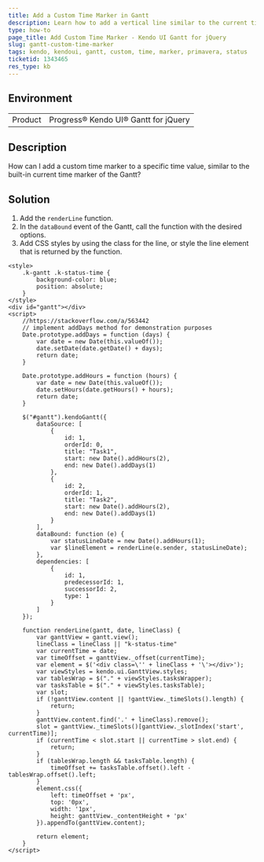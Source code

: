 ```yaml
---
title: Add a Custom Time Marker in Gantt
description: Learn how to add a vertical line similar to the current time marker in the Kendo UI Gantt.
type: how-to
page_title: Add Custom Time Marker - Kendo UI Gantt for jQuery
slug: gantt-custom-time-marker
tags: kendo, kendoui, gantt, custom, time, marker, primavera, status
ticketid: 1343465
res_type: kb
---
```


## Environment

<table>
 <tr>
  <td>Product</td>
  <td>Progress® Kendo UI® Gantt for jQuery</td>
 </tr>
</table>


## Description

How can I add a custom time marker to a specific time value, similar to the built-in current time marker of the Gantt?

## Solution

1. Add the `renderLine` function.
1. In the `dataBound` event of the Gantt, call the function with the desired options.
1. Add CSS styles by using the class for the line, or style the line element that is returned by the function.

```dojo
<style>
    .k-gantt .k-status-time {
        background-color: blue;
        position: absolute;
    }
</style>
<div id="gantt"></div>
<script>
    //https://stackoverflow.com/a/563442
    // implement addDays method for demonstration purposes
    Date.prototype.addDays = function (days) {
        var date = new Date(this.valueOf());
        date.setDate(date.getDate() + days);
        return date;
    }

    Date.prototype.addHours = function (hours) {
        var date = new Date(this.valueOf());
        date.setHours(date.getHours() + hours);
        return date;
    }

    $("#gantt").kendoGantt({
        dataSource: [
            {
                id: 1,
                orderId: 0,
                title: "Task1",
                start: new Date().addHours(2),
                end: new Date().addDays(1)
            },
            {
                id: 2,
                orderId: 1,
                title: "Task2",
                start: new Date().addHours(2),
                end: new Date().addDays(1)
            }
        ],
        dataBound: function (e) {
            var statusLineDate = new Date().addHours(1);
            var $lineElement = renderLine(e.sender, statusLineDate);
        },
        dependencies: [
            {
                id: 1,
                predecessorId: 1,
                successorId: 2,
                type: 1
            }
        ]
    });

    function renderLine(gantt, date, lineClass) {
        var ganttView = gantt.view();
        lineClass = lineClass || "k-status-time"
        var currentTime = date;
        var timeOffset = ganttView._offset(currentTime);
        var element = $('<div class=\'' + lineClass + '\'></div>');
        var viewStyles = kendo.ui.GanttView.styles;
        var tablesWrap = $("." + viewStyles.tasksWrapper);
        var tasksTable = $("." + viewStyles.tasksTable);
        var slot;
        if (!ganttView.content || !ganttView._timeSlots().length) {
            return;
        }
        ganttView.content.find('.' + lineClass).remove();
        slot = ganttView._timeSlots()[ganttView._slotIndex('start', currentTime)];
        if (currentTime < slot.start || currentTime > slot.end) {
            return;
        }
        if (tablesWrap.length && tasksTable.length) {
            timeOffset += tasksTable.offset().left - tablesWrap.offset().left;
        }
        element.css({
            left: timeOffset + 'px',
            top: '0px',
            width: '1px',
            height: ganttView._contentHeight + 'px'
        }).appendTo(ganttView.content);

        return element;
    }
</script>
```
